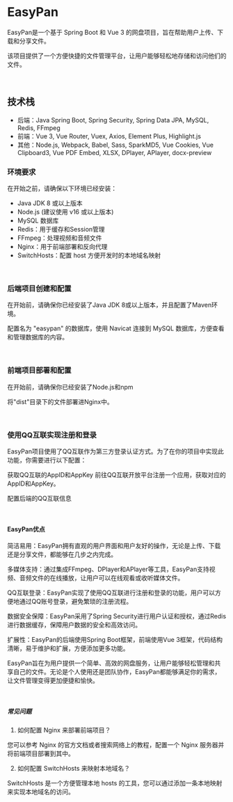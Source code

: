# EasyPan

EasyPan是一个基于 Spring Boot 和 Vue 3 的网盘项目，旨在帮助用户上传、下载和分享文件。

该项目提供了一个方便快捷的文件管理平台，让用户能够轻松地存储和访问他们的文件。

<br>

## 技术栈

- 后端：Java Spring Boot, Spring Security, Spring Data JPA, MySQL, Redis, FFmpeg
- 前端：Vue 3, Vue Router, Vuex, Axios, Element Plus, Highlight.js
- 其他：Node.js, Webpack, Babel, Sass, SparkMD5, Vue Cookies, Vue Clipboard3, Vue PDF Embed, XLSX, DPlayer, APlayer, docx-preview

### 环境要求

在开始之前，请确保以下环境已经安装：

- Java JDK 8 或以上版本
- Node.js (建议使用 v16 或以上版本)
- MySQL 数据库
- Redis：用于缓存和Session管理
- FFmpeg：处理视频和音频文件
- Nginx：用于前端部署和反向代理
- SwitchHosts：配置 host 方便开发时的本地域名映射

<br>

### 后端项目创建和配置

在开始前，请确保你已经安装了Java JDK 8或以上版本，并且配置了Maven环境。

配置名为 "easypan" 的数据库，使用 Navicat 连接到 MySQL 数据库，方便查看和管理数据库的内容。

<br>

### 前端项目部署和配置

在开始前，请确保你已经安装了Node.js和npm

将"dist"目录下的文件部署进Nginx中。

<br>

### 使用QQ互联实现注册和登录
EasyPan项目使用了QQ互联作为第三方登录认证方式。为了在你的项目中实现此功能，你需要进行以下配置：

获取QQ互联的AppID和AppKey
前往QQ互联开放平台注册一个应用，获取对应的AppID和AppKey。

配置后端的QQ互联信息

<br>

#### EasyPan优点

简洁易用：EasyPan拥有直观的用户界面和用户友好的操作，无论是上传、下载还是分享文件，都能够在几步之内完成。

多媒体支持：通过集成FFmpeg、DPlayer和APlayer等工具，EasyPan支持视频、音频文件的在线播放，让用户可以在线观看或收听媒体文件。

QQ互联登录：EasyPan实现了使用QQ互联进行注册和登录的功能，用户可以方便地通过QQ账号登录，避免繁琐的注册流程。

数据安全保障：EasyPan采用了Spring Security进行用户认证和授权，通过Redis进行数据缓存，保障用户数据的安全和高效访问。

扩展性：EasyPan的后端使用Spring Boot框架，前端使用Vue 3框架，代码结构清晰，易于维护和扩展，方便添加更多功能。

EasyPan旨在为用户提供一个简单、高效的网盘服务，让用户能够轻松管理和共享自己的文件。无论是个人使用还是团队协作，EasyPan都能够满足你的需求，让文件管理变得更加便捷和愉快。

<br>

##### 常见问题
1. 如何配置 Nginx 来部署前端项目？

您可以参考 Nginx 的官方文档或者搜索网络上的教程，配置一个 Nginx 服务器并将前端项目部署到其中。

2. 如何配置 SwitchHosts 来映射本地域名？

SwitchHosts 是一个方便管理本地 hosts 的工具，您可以通过添加一条本地映射来实现本地域名的访问。
